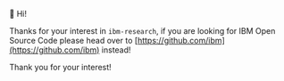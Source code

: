 :wave: Hi!

Thanks for your interest in `ibm-research`, if you are looking for IBM Open Source
Code please head over to [https://github.com/ibm](https://github.com/ibm) instead!

Thank you for your interest!
